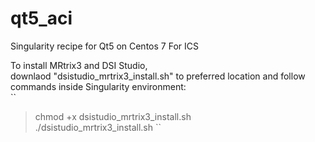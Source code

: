 # qt5_aci
Singularity recipe for Qt5 on Centos 7 For ICS

To install MRtrix3 and DSI Studio,  
downlaod "dsistudio_mrtrix3_install.sh" to preferred location 
and follow commands inside Singularity environment:  
``
> chmod +x dsistudio_mrtrix3_install.sh  
> ./dsistudio_mrtrix3_install.sh
``
